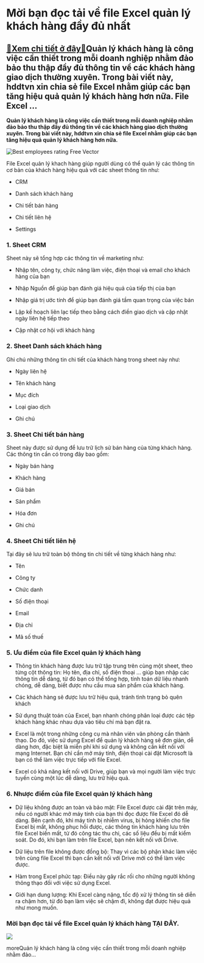 Mời bạn đọc tải về file Excel quản lý khách hàng đầy đủ nhất
============================================================

[:gift:Xem chi tiết ở đây:gift:](https://hddtvn.com/moi-ban-doc-tai-ve-file-excel-quan-ly-khach-hang-day-du-nhat/)Quản lý khách hàng là công việc cần thiết trong mỗi doanh nghiệp nhằm đảo bảo thu thập đầy đủ thông tin về các khách hàng giao dịch thường xuyên. Trong bài viết này, hddtvn xin chia sẻ file Excel nhằm giúp các bạn tăng hiệu quả quản lý khách hàng hơn nữa. File Excel …
----------------------------------------------------------------------------------------------------------------------------------------------------------------------------------------------------------------------------------------------------------------------------

**Quản lý khách hàng là công việc cần thiết trong mỗi doanh nghiệp nhằm đảo bảo thu thập đầy đủ thông tin về các khách hàng giao dịch thường xuyên. Trong bài viết này, hddtvn xin chia sẻ file Excel nhằm giúp các bạn tăng hiệu quả quản lý khách hàng hơn nữa.**


![Best employees rating Free Vector](https://hddtvn.com/wp-content/uploads/2021/01/best-employees-rating_74855-4367.jpg)


File Excel quản lý khach hàng giúp người dùng có thể quản lý các thông tin cơ bản của khách hàng hiệu quả với các sheet thông tin như:




* CRM

* Danh sách khách hàng

* Chi tiết bán hàng

* Chi tiết liên hệ

* Settings



### 1. Sheet CRM


Sheet này sẽ tổng hợp các thông tin về marketing như:




* Nhập tên, công ty, chức năng làm việc, điện thoại và email cho khách hàng của bạn

* Nhập Nguồn để giúp bạn đánh giá hiệu quả của tiếp thị của bạn

* Nhập giá trị ước tính ​​để giúp bạn đánh giá tầm quan trọng của việc bán

* Lập kế hoạch liên lạc tiếp theo bằng cách điền giao dịch và cập nhật ngày liên hệ tiếp theo

* Cập nhật cơ hội với khách hàng



### 2. Sheet Danh sách khách hàng


Ghi chú những thông tin chi tiết của khách hàng trong sheet này như:




* Ngày liên hệ

* Tên khách hàng

* Mục đích

* Loại giao dịch

* Ghi chú



### 3. Sheet Chi tiết bán hàng


Sheet này được sử dụng để lưu trữ lịch sử bán hàng của từng khách hàng. Các thông tin cần có trong đây bao gồm:




* Ngày bán hàng

* Khách hàng

* Giá bán

* Sản phẩm

* Hóa đơn

* Ghi chú



### 4. Sheet Chi tiết liên hệ


Tại đây sẽ lưu trữ toàn bộ thông tin chi tiết về từng khách hàng như:




* Tên

* Công ty

* Chức danh

* Số điện thoại

* Email

* Địa chỉ

* Mã số thuế



### 5. Ưu điểm của file Excel quản lý khách hàng




* Thông tin khách hàng được lưu trữ tập trung trên cùng một sheet, theo từng cột thông tin: Họ tên, địa chỉ, số điện thoại … giúp bạn nhập các thông tin dễ dàng, từ đó bạn có thể tổng hợp, tính toán dữ liệu nhanh chóng, dễ dàng, biết được nhu cầu mua sản phẩm của khách hàng.

* Các khách hàng sẽ được lưu trữ hiệu quả, tránh tình trạng bỏ quên khách

* Sử dụng thuật toán của Excel, bạn nhanh chóng phân loại được các tệp khách hàng khác nhau dựa vào tiêu chí mà bạn đặt ra.

* Excel là một trong những công cụ mà nhân viên văn phòng cần thành thạo. Do đó, việc sử dụng Excel để quản lý khách hàng sẽ đơn giản, dễ dàng hơn, đặc biệt là miễn phí khi sử dụng và không cần kết nối với mạng Internet. Bạn chỉ cần mở máy tính, điện thoại cài đặt Microsoft là bạn có thể làm việc trực tiếp với file Excel.

* Excel có khả năng kết nối với Drive, giúp bạn và mọi người làm việc trực tuyến cùng một lúc dễ dàng, lưu trữ hiệu quả.



### 6. Nhược điểm của file Excel quản lý khách hàng




* Dữ liệu không được an toàn và bảo mật: File Excel được cài đặt trên máy, nếu có người khác mở máy tính của bạn thì đọc được file Excel đó dễ dàng. Bên cạnh đó, khi máy tính bị nhiễm virus, bị hỏng khiến cho file Excel bị mất, không phục hồi được, các thông tin khách hàng lưu trên file Excel biến mất, từ đó công tác thu chi, các số liệu đều bị mất kiểm soát. Do đó, khi bạn làm trên file Excel, bạn nên kết nối với Drive.

* Dữ liệu trên file không được đồng bộ: Thay vì các bộ phận khác làm việc trên cùng file Excel thì bạn cần kết nối với Drive mới có thể làm việc được.

* Hàm trong Excel phức tạp: Điều này gây rắc rối cho những người không thông thạo đối với việc sử dụng Excel.

* Giới hạn dung lượng: Khi Excel càng nặng, tốc độ xử lý thông tin sẽ diễn ra chậm hơn, từ đó bạn làm việc sẽ chậm đi, không đạt được hiệu quả như mong muốn.



### Mời bạn đọc tải về file Excel quản lý khách hàng **TẠI ĐÂY**.


![](https://hddtvn.com/wp-content/uploads/2021/01/wbUBOJA.png)


moreQuản lý khách hàng là công việc cần thiết trong mỗi doanh nghiệp nhằm đảo…

